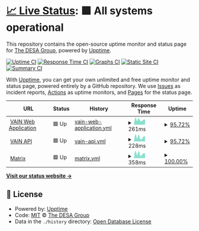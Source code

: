 # [📈 Live Status](https://desa-group.github.io/status): <!--live status--> **🟩 All systems operational**

This repository contains the open-source uptime monitor and status page for [The DESA Group](https://desa-group.github.io/status), powered by [Upptime](https://github.com/upptime/upptime).

[![Uptime CI](https://github.com/desa-group/status/workflows/Uptime%20CI/badge.svg)](https://github.com/desa-group/status/actions?query=workflow%3A%22Uptime+CI%22)
[![Response Time CI](https://github.com/desa-group/status/workflows/Response%20Time%20CI/badge.svg)](https://github.com/desa-group/status/actions?query=workflow%3A%22Response+Time+CI%22)
[![Graphs CI](https://github.com/desa-group/status/workflows/Graphs%20CI/badge.svg)](https://github.com/desa-group/status/actions?query=workflow%3A%22Graphs+CI%22)
[![Static Site CI](https://github.com/desa-group/status/workflows/Static%20Site%20CI/badge.svg)](https://github.com/desa-group/status/actions?query=workflow%3A%22Static+Site+CI%22)
[![Summary CI](https://github.com/desa-group/status/workflows/Summary%20CI/badge.svg)](https://github.com/desa-group/status/actions?query=workflow%3A%22Summary+CI%22)

With [Upptime](https://upptime.js.org), you can get your own unlimited and free uptime monitor and status page, powered entirely by a GitHub repository. We use [Issues](https://github.com/desa-group/status/issues) as incident reports, [Actions](https://github.com/desa-group/status/actions) as uptime monitors, and [Pages](https://desa-group.github.io/status) for the status page.

<!--start: status pages-->
<!-- This summary is generated by Upptime (https://github.com/upptime/upptime) -->
<!-- Do not edit this manually, your changes will be overwritten -->
<!-- prettier-ignore -->
| URL | Status | History | Response Time | Uptime |
| --- | ------ | ------- | ------------- | ------ |
| <img alt="" src="https://favicons.githubusercontent.com/vain.rusz.dev" height="13"> [VAIN Web Application](https://vain.rusz.dev) | 🟩 Up | [vain-web-application.yml](https://github.com/desa-group/status/commits/HEAD/history/vain-web-application.yml) | <details><summary><img alt="Response time graph" src="./graphs/vain-web-application/response-time-week.png" height="20"> 261ms</summary><br><a href="https://desa-group.github.io/status/history/vain-web-application"><img alt="Response time 257" src="https://img.shields.io/endpoint?url=https%3A%2F%2Fraw.githubusercontent.com%2Fdesa-group%2Fstatus%2FHEAD%2Fapi%2Fvain-web-application%2Fresponse-time.json"></a><br><a href="https://desa-group.github.io/status/history/vain-web-application"><img alt="24-hour response time 265" src="https://img.shields.io/endpoint?url=https%3A%2F%2Fraw.githubusercontent.com%2Fdesa-group%2Fstatus%2FHEAD%2Fapi%2Fvain-web-application%2Fresponse-time-day.json"></a><br><a href="https://desa-group.github.io/status/history/vain-web-application"><img alt="7-day response time 261" src="https://img.shields.io/endpoint?url=https%3A%2F%2Fraw.githubusercontent.com%2Fdesa-group%2Fstatus%2FHEAD%2Fapi%2Fvain-web-application%2Fresponse-time-week.json"></a><br><a href="https://desa-group.github.io/status/history/vain-web-application"><img alt="30-day response time 257" src="https://img.shields.io/endpoint?url=https%3A%2F%2Fraw.githubusercontent.com%2Fdesa-group%2Fstatus%2FHEAD%2Fapi%2Fvain-web-application%2Fresponse-time-month.json"></a><br><a href="https://desa-group.github.io/status/history/vain-web-application"><img alt="1-year response time 257" src="https://img.shields.io/endpoint?url=https%3A%2F%2Fraw.githubusercontent.com%2Fdesa-group%2Fstatus%2FHEAD%2Fapi%2Fvain-web-application%2Fresponse-time-year.json"></a></details> | <details><summary><a href="https://desa-group.github.io/status/history/vain-web-application">95.72%</a></summary><a href="https://desa-group.github.io/status/history/vain-web-application"><img alt="All-time uptime 96.58%" src="https://img.shields.io/endpoint?url=https%3A%2F%2Fraw.githubusercontent.com%2Fdesa-group%2Fstatus%2FHEAD%2Fapi%2Fvain-web-application%2Fuptime.json"></a><br><a href="https://desa-group.github.io/status/history/vain-web-application"><img alt="24-hour uptime 70.03%" src="https://img.shields.io/endpoint?url=https%3A%2F%2Fraw.githubusercontent.com%2Fdesa-group%2Fstatus%2FHEAD%2Fapi%2Fvain-web-application%2Fuptime-day.json"></a><br><a href="https://desa-group.github.io/status/history/vain-web-application"><img alt="7-day uptime 95.72%" src="https://img.shields.io/endpoint?url=https%3A%2F%2Fraw.githubusercontent.com%2Fdesa-group%2Fstatus%2FHEAD%2Fapi%2Fvain-web-application%2Fuptime-week.json"></a><br><a href="https://desa-group.github.io/status/history/vain-web-application"><img alt="30-day uptime 96.58%" src="https://img.shields.io/endpoint?url=https%3A%2F%2Fraw.githubusercontent.com%2Fdesa-group%2Fstatus%2FHEAD%2Fapi%2Fvain-web-application%2Fuptime-month.json"></a><br><a href="https://desa-group.github.io/status/history/vain-web-application"><img alt="1-year uptime 96.58%" src="https://img.shields.io/endpoint?url=https%3A%2F%2Fraw.githubusercontent.com%2Fdesa-group%2Fstatus%2FHEAD%2Fapi%2Fvain-web-application%2Fuptime-year.json"></a></details>
| <img alt="" src="https://favicons.githubusercontent.com/api.rusz.dev" height="13"> [VAIN API](https://api.rusz.dev/healthz) | 🟩 Up | [vain-api.yml](https://github.com/desa-group/status/commits/HEAD/history/vain-api.yml) | <details><summary><img alt="Response time graph" src="./graphs/vain-api/response-time-week.png" height="20"> 228ms</summary><br><a href="https://desa-group.github.io/status/history/vain-api"><img alt="Response time 222" src="https://img.shields.io/endpoint?url=https%3A%2F%2Fraw.githubusercontent.com%2Fdesa-group%2Fstatus%2FHEAD%2Fapi%2Fvain-api%2Fresponse-time.json"></a><br><a href="https://desa-group.github.io/status/history/vain-api"><img alt="24-hour response time 227" src="https://img.shields.io/endpoint?url=https%3A%2F%2Fraw.githubusercontent.com%2Fdesa-group%2Fstatus%2FHEAD%2Fapi%2Fvain-api%2Fresponse-time-day.json"></a><br><a href="https://desa-group.github.io/status/history/vain-api"><img alt="7-day response time 228" src="https://img.shields.io/endpoint?url=https%3A%2F%2Fraw.githubusercontent.com%2Fdesa-group%2Fstatus%2FHEAD%2Fapi%2Fvain-api%2Fresponse-time-week.json"></a><br><a href="https://desa-group.github.io/status/history/vain-api"><img alt="30-day response time 222" src="https://img.shields.io/endpoint?url=https%3A%2F%2Fraw.githubusercontent.com%2Fdesa-group%2Fstatus%2FHEAD%2Fapi%2Fvain-api%2Fresponse-time-month.json"></a><br><a href="https://desa-group.github.io/status/history/vain-api"><img alt="1-year response time 222" src="https://img.shields.io/endpoint?url=https%3A%2F%2Fraw.githubusercontent.com%2Fdesa-group%2Fstatus%2FHEAD%2Fapi%2Fvain-api%2Fresponse-time-year.json"></a></details> | <details><summary><a href="https://desa-group.github.io/status/history/vain-api">95.72%</a></summary><a href="https://desa-group.github.io/status/history/vain-api"><img alt="All-time uptime 96.74%" src="https://img.shields.io/endpoint?url=https%3A%2F%2Fraw.githubusercontent.com%2Fdesa-group%2Fstatus%2FHEAD%2Fapi%2Fvain-api%2Fuptime.json"></a><br><a href="https://desa-group.github.io/status/history/vain-api"><img alt="24-hour uptime 70.05%" src="https://img.shields.io/endpoint?url=https%3A%2F%2Fraw.githubusercontent.com%2Fdesa-group%2Fstatus%2FHEAD%2Fapi%2Fvain-api%2Fuptime-day.json"></a><br><a href="https://desa-group.github.io/status/history/vain-api"><img alt="7-day uptime 95.72%" src="https://img.shields.io/endpoint?url=https%3A%2F%2Fraw.githubusercontent.com%2Fdesa-group%2Fstatus%2FHEAD%2Fapi%2Fvain-api%2Fuptime-week.json"></a><br><a href="https://desa-group.github.io/status/history/vain-api"><img alt="30-day uptime 96.74%" src="https://img.shields.io/endpoint?url=https%3A%2F%2Fraw.githubusercontent.com%2Fdesa-group%2Fstatus%2FHEAD%2Fapi%2Fvain-api%2Fuptime-month.json"></a><br><a href="https://desa-group.github.io/status/history/vain-api"><img alt="1-year uptime 96.74%" src="https://img.shields.io/endpoint?url=https%3A%2F%2Fraw.githubusercontent.com%2Fdesa-group%2Fstatus%2FHEAD%2Fapi%2Fvain-api%2Fuptime-year.json"></a></details>
| <img alt="" src="https://favicons.githubusercontent.com/matrix.rusz.dev" height="13"> [Matrix](https://matrix.rusz.dev) | 🟩 Up | [matrix.yml](https://github.com/desa-group/status/commits/HEAD/history/matrix.yml) | <details><summary><img alt="Response time graph" src="./graphs/matrix/response-time-week.png" height="20"> 358ms</summary><br><a href="https://desa-group.github.io/status/history/matrix"><img alt="Response time 320" src="https://img.shields.io/endpoint?url=https%3A%2F%2Fraw.githubusercontent.com%2Fdesa-group%2Fstatus%2FHEAD%2Fapi%2Fmatrix%2Fresponse-time.json"></a><br><a href="https://desa-group.github.io/status/history/matrix"><img alt="24-hour response time 372" src="https://img.shields.io/endpoint?url=https%3A%2F%2Fraw.githubusercontent.com%2Fdesa-group%2Fstatus%2FHEAD%2Fapi%2Fmatrix%2Fresponse-time-day.json"></a><br><a href="https://desa-group.github.io/status/history/matrix"><img alt="7-day response time 358" src="https://img.shields.io/endpoint?url=https%3A%2F%2Fraw.githubusercontent.com%2Fdesa-group%2Fstatus%2FHEAD%2Fapi%2Fmatrix%2Fresponse-time-week.json"></a><br><a href="https://desa-group.github.io/status/history/matrix"><img alt="30-day response time 320" src="https://img.shields.io/endpoint?url=https%3A%2F%2Fraw.githubusercontent.com%2Fdesa-group%2Fstatus%2FHEAD%2Fapi%2Fmatrix%2Fresponse-time-month.json"></a><br><a href="https://desa-group.github.io/status/history/matrix"><img alt="1-year response time 320" src="https://img.shields.io/endpoint?url=https%3A%2F%2Fraw.githubusercontent.com%2Fdesa-group%2Fstatus%2FHEAD%2Fapi%2Fmatrix%2Fresponse-time-year.json"></a></details> | <details><summary><a href="https://desa-group.github.io/status/history/matrix">100.00%</a></summary><a href="https://desa-group.github.io/status/history/matrix"><img alt="All-time uptime 99.48%" src="https://img.shields.io/endpoint?url=https%3A%2F%2Fraw.githubusercontent.com%2Fdesa-group%2Fstatus%2FHEAD%2Fapi%2Fmatrix%2Fuptime.json"></a><br><a href="https://desa-group.github.io/status/history/matrix"><img alt="24-hour uptime 100.00%" src="https://img.shields.io/endpoint?url=https%3A%2F%2Fraw.githubusercontent.com%2Fdesa-group%2Fstatus%2FHEAD%2Fapi%2Fmatrix%2Fuptime-day.json"></a><br><a href="https://desa-group.github.io/status/history/matrix"><img alt="7-day uptime 100.00%" src="https://img.shields.io/endpoint?url=https%3A%2F%2Fraw.githubusercontent.com%2Fdesa-group%2Fstatus%2FHEAD%2Fapi%2Fmatrix%2Fuptime-week.json"></a><br><a href="https://desa-group.github.io/status/history/matrix"><img alt="30-day uptime 99.48%" src="https://img.shields.io/endpoint?url=https%3A%2F%2Fraw.githubusercontent.com%2Fdesa-group%2Fstatus%2FHEAD%2Fapi%2Fmatrix%2Fuptime-month.json"></a><br><a href="https://desa-group.github.io/status/history/matrix"><img alt="1-year uptime 99.48%" src="https://img.shields.io/endpoint?url=https%3A%2F%2Fraw.githubusercontent.com%2Fdesa-group%2Fstatus%2FHEAD%2Fapi%2Fmatrix%2Fuptime-year.json"></a></details>

<!--end: status pages-->

[**Visit our status website →**](https://desa-group.github.io/status)

## 📄 License

- Powered by: [Upptime](https://github.com/upptime/upptime)
- Code: [MIT](./LICENSE) © [The DESA Group](https://desa-group.github.io/status)
- Data in the `./history` directory: [Open Database License](https://opendatacommons.org/licenses/odbl/1-0/)
